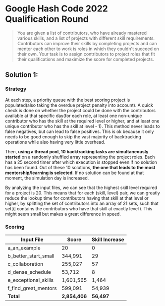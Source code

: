 # Google Hash Code 2022 Qualification Round

>You are given a list of contributors, who have already mastered various skills, and a list of projects with different skill requirements. Contributors can improve their skills by completing projects and can mentor each other to work is roles in which they couldn't succeed on their own. Your task is to assign contributors to project roles that fit their qualifications and maximize the score for completed projects.

## Solution 1:

### Strategy

At each step, a priority queue with the best scoring project is populated(also taking the overdue project penalty into account). A quick check is done on whether the project could be done with the contributors available at that specific day(for each role, at least one non-unique contributor who has the skill at the required level or higher, and at least one unique contributor who has the skill at level - 1). This method never leads to false negatives, but can lead to false positives. This is ok because it only needs to be good enough to skip the vast majority of backtracking operations while also having very little overhead.

Then, **using a thread pool, 10 backtracking tasks are simultaneously started** on a randomly shuffled array representing the project roles. Each has a 25 second timer after which execution is stopped even if no solution has been found. Out of these 10 solutions, **the one that leads to the most mentorship/learning is selected**. If no solution can be found at that moment, the simulation day is increased.

By analyzing the input files, we can see that the highest skill level required for a project is 20. This means that for each (skill, level) pair, we can greatly reduce the lookup time for contributors having that skill at that level or higher, by splitting the set of contributors into an array of 21 sets, such that set[i] contains the contributors who have that skill at exactly level i. This might seem small but makes a great difference in speed.

### Scoring

| Input File              | Score      | Skill Increase |
|-------------------------|------------|----------------|
| a_an_example            | 20         | 0              |
| b_better_start_small    | 344,991    | 29             |
| c_collaboration         | 255,027    | 57             |
| d_dense_schedule        | 53,712     | 8              |
| e_exceptional_skills    | 1,601,565  | 1,464          |
| f_find_great_mentors    | 599,091    | 54,939         |
| **Total**               | **2,854,406** | **56,497**  |
